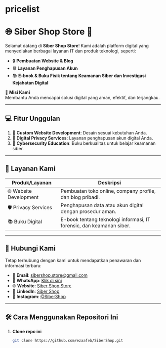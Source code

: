 # pricelist
# 🌐 **Siber Shop Store** 🚀  
Selamat datang di **Siber Shop Store**! Kami adalah platform digital yang menyediakan berbagai layanan IT dan produk teknologi, seperti:  
- 🔒 **Pembuatan Website & Blog**  
- 🗑️ **Layanan Penghapusan Akun**  
- 📚 **E-book & Buku Fisik tentang Keamanan Siber dan Investigasi Kejahatan Digital**  

🎯 **Misi Kami**  
Membantu Anda mencapai solusi digital yang aman, efektif, dan terjangkau.

---

## 💻 **Fitur Unggulan**  
1. 🌟 **Custom Website Development**: Desain sesuai kebutuhan Anda.  
2. 🔐 **Digital Privacy Services**: Layanan penghapusan akun digital Anda.  
3. 📖 **Cybersecurity Education**: Buku berkualitas untuk belajar keamanan siber.

---

## 🚀 **Layanan Kami**
| Produk/Layanan         | Deskripsi                                                                 |
|-------------------------|---------------------------------------------------------------------------|
| 🌐 Website Development | Pembuatan toko online, company profile, dan blog pribadi.                 |
| 🛡️ Privacy Services    | Penghapusan data atau akun digital dengan prosedur aman.                  |
| 📚 Buku Digital        | E-book tentang teknologi informasi, IT forensic, dan keamanan siber.     |

---

## 📲 **Hubungi Kami**  
Tetap terhubung dengan kami untuk mendapatkan penawaran dan informasi terbaru:

- 📧 **Email**: [sibershop.store@gmail.com](mailto:sibershop.store@gmail.com)  
- 📱 **WhatsApp**: [Klik di sini](https://wa.me/+6285174155134)  
- 🌐 **Website**: [Siber Shop Store](https://www.sibershop.co.id)  
- 💼 **LinkedIn**: [Siber Shop](https://www.linkedin.com/in/sibershop)  
- 📸 **Instagram**: [@SiberShop](https://www.instagram.com/sibershopstore)  

---

## 🛠️ **Cara Menggunakan Repositori Ini**  
1. **Clone repo ini**  
   ```bash
   git clone https://github.com/ezaafeb/SiberShop.git
